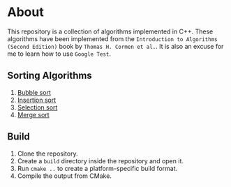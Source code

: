 # About
This repository is a collection of algorithms implemented in C++. These algorithms have been implemented from the `Introduction to Algorithms (Second Edition)` book by `Thomas H. Cormen et al.`. It is also an excuse for me to learn how to use `Google Test`. 

## Sorting Algorithms
1. [Bubble sort](https://github.com/yannidd/introduction-to-algorithms-in-cpp/blob/master/sorting/bubble_sort.h)
1. [Insertion sort](https://github.com/yannidd/introduction-to-algorithms-in-cpp/blob/master/sorting/insertion_sort.cc)
1. [Selection sort](https://github.com/yannidd/introduction-to-algorithms-in-cpp/blob/master/sorting/selection_sort.cc)
1. [Merge sort](https://github.com/yannidd/introduction-to-algorithms-in-cpp/blob/master/sorting/merge_sort.cc)

## Build
1. Clone the repository.
1. Create a `build` directory inside the repository and open it.
1. Run `cmake ..` to create a platform-specific build format.
1. Compile the output from CMake.